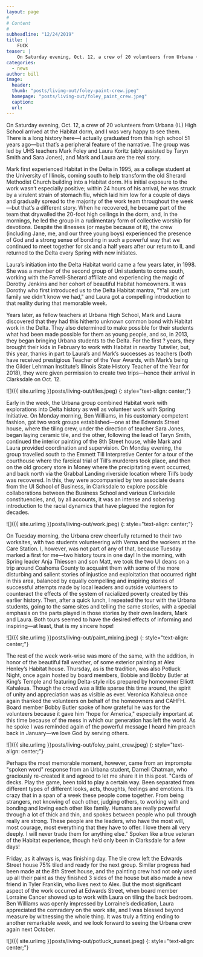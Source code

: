 ```yaml
---
layout: page
#
# Content
#
subheadline: "12/24/2019"
title: |
    FUCK
teaser: |
    On Saturday evening, Oct. 12, a crew of 20 volunteers from Urbana (IL) High School arrived at the Habitat dorm, and I was very happy to see them.  There is a long history here—I actually graduated from this high school 51 years ago—but that’s a peripheral feature of the narrative.  The group was led by UHS teachers Mark Foley and Laura Koritz (ably assisted by Taryn Smith and Sara Jones), and Mark and Laura are the real story.
categories:
  - news
author: bill
image:
  header:
  thumb: "posts/living-out/foley-paint-crew.jpeg"
  homepage: "posts/living-out/foley_paint_crew.jpeg"
  caption:
  url:
---
```

On Saturday evening, Oct. 12, a crew of 20 volunteers from Urbana (IL) High School arrived at the Habitat dorm, and I was very happy to see them.  There is a long history here—I actually graduated from this high school 51 years ago—but that’s a peripheral feature of the narrative.  The group was led by UHS teachers Mark Foley and Laura Koritz (ably assisted by Taryn Smith and Sara Jones), and Mark and Laura are the real story.

Mark first experienced Habitat in the Delta in 1995, as a college student at the University of Illinois, coming south to help transform the old Sherard Methodist Church building into a Habitat dorm.  His initial exposure to the work wasn’t especially positive; within 24 hours of his arrival, he was struck by a virulent strain of stomach flu, which laid him low for a couple of days and gradually spread to the majority of the work team throughout the week—but that’s a different story.  When he recovered, he became part of the team that drywalled the 20-foot high ceilings in the dorm, and, in the mornings, he led the group in a rudimentary form of collective worship for devotions.  Despite the illnesses (or maybe because of it), the crew (including Jane, me, and our three young boys) experienced the presence of God and a strong sense of bonding in such a powerful way that we continued to meet together for six and a half years after our return to IL and returned to the Delta every Spring with new initiates.

Laura’s initiation into the Delta Habitat world came a few years later, in 1998.  She was a member of the second group of Uni students to come south, working with the Farrell-Sherard affiliate and experiencing the magic of Dorothy Jenkins and her cohort of beautiful Habitat homeowners.  It was Dorothy who first introduced us to the Delta Habitat mantra, "Y’all are just family we didn’t know we had," and Laura got a compelling introduction to that reality during that memorable week.

Years later, as fellow teachers at Urbana High School, Mark and Laura discovered that they had this hitherto unknown common bond with Habitat work in the Delta.  They also determined to make possible for their students what had been made possible for them as young people, and so, in 2013, they began bringing Urbana students to the Delta.   For the first ? years, they brought their kids in February to work with Habitat in nearby Tutwiler, but, this year, thanks in part to Laura’s and Mark’s successes as teachers (both have received prestigious Teacher of the Year Awards, with Mark’s being the Gilder Lehrman Institute’s Illinois State History Teacher of the Year for 2018), they were given permission to create two trips—hence their arrival in Clarksdale on Oct. 12.

![]({{ site.urlimg }}posts/living-out/tiles.jpeg)
{: style="text-align: center;"}

Early in the week, the Urbana group combined Habitat work with explorations into Delta history as well as volunteer work with Spring Initiative.  On Monday morning, Ben Williams, in his customary competent fashion, got two work groups established—one at the Edwards Street house, where the tiling crew, under the direction of teacher Sara Jones, began laying ceramic tile, and the other, following the lead of Taryn Smith, continued the interior painting of the 8th Street house, while Mark and Laura provided coordination and supervision.  On Monday evening, the group travelled south to the Emmett Till Interpretive Center for a tour of the courthouse where the farcical trial of Till’s murderers took place, and then on the old grocery store in Money where the precipitating event occurred, and back north via the Grabbal Landing riverside location where Till’s body was recovered.  In this, they were accompanied by two associate deans from the UI School of Business, in Clarksdale to explore possible collaborations between the Business School and various Clarksdale constituencies, and, by all accounts, it was an intense and sobering introduction to the racial dynamics that have plagued the region for decades.

![]({{ site.urlimg }}posts/living-out/work.jpeg)
{: style="text-align: center;"}

On Tuesday morning, the Urbana crew cheerfully returned to their two worksites, with two students volunteering with Verna and the workers at the Care Station.  I, however, was not part of any of that, because Tuesday marked a first for me—two history tours in one day!  In the morning, with Spring leader Anja Thiessen and son Matt, we took the two UI deans on a trip around Coahoma County to acquaint them with some of the more disturbing and salient stories of injustice and exploitation that occurred right in this area, balanced by equally compelling and inspiring stories of  successful attempts made by local leaders and outside volunteers to counteract the effects of the system of racialized poverty created by this earlier history.  Then, after a quick lunch, I repeated the tour with the Urbana students, going to the same sites and telling the same stories, with a special emphasis on the parts played in those stories by their own leaders, Mark and Laura.  Both tours seemed to have the desired effects of informing and inspiring—at least, that is my sincere hope!

![]({{ site.urlimg }}posts/living-out/paint_mixing.jpeg)
{: style="text-align: center;"}

The rest of the week work-wise was more of the same, with the addition, in honor of the beautiful fall weather, of some exterior painting at Alex Henley’s Habitat house.  Thursday, as is the tradition, was also Potluck Night, once again hosted by board members, Bobbie and Bobby Butler at King’s Temple and featuring Delta-style ribs prepared by homeowner Elliott Kahaleua.  Though the crowd was a little sparse this time around, the spirit of unity and appreciation was as visible as ever.  Veronica Kahaleua once again thanked the volunteers on behalf of the homeowners and CAHFH.  Board member Bobby Butler spoke of how grateful he was for the volunteers because it gave him "hope for America," especially important at this time because of the mess in which our generation has left the world.  As he spoke I was reminded again of the powerful message I heard him preach back in January—we love God by serving others.

![]({{ site.urlimg }}posts/living-out/foley_paint_crew.jpeg)
{: style="text-align: center;"}

Perhaps the most memorable moment, however, came from an impromptu "spoken word" response from an Urbana student, Darnell Chatman, who graciously re-created it and agreed to let me share it in this post.  "Cards of decks.  Play the game, been told to play a certain way.  Been separated from different types of different looks, acts, thoughts, feelings and emotions.  It’s crazy that in a span of a week these people come together.  From being strangers, not knowing of each other, judging others, to working with and bonding and loving each other like family.  Humans are really powerful through a lot of thick and thin, and spokes between people who pull through really are strong.  These people are the leaders, who have the most will, most courage, most everything that they have to offer.  I love them all very deeply.  I will never trade them for anything else."  Spoken like a true veteran of the Habitat experience, though he’d only been in Clarksdale for a few days!

Friday, as it always is, was finishing day.  The tile crew left the Edwards Street house 75% tiled and ready for the next group.  Similar progress had been made at the 8th Street house, and the painting crew had not only used up all their paint as they finished 3 sides of the house but also made a new friend in Tyler Franklin, who lives next to Alex.  But the most significant aspect of the work occurred at Edwards Street, when board member Lorraine Cancer showed up to work with Laura on tiling the back bedroom.  Ben Williams was openly impressed by Lorraine’s dedication, Laura appreciated the comradery on the work site, and I was blessed beyond measure by witnessing the whole thing.  It was truly a fitting ending to another remarkable week, and we look forward to seeing the Urbana crew again next October.

![]({{ site.urlimg }}posts/living-out/potluck_sunset.jpeg)
{: style="text-align: center;"}
